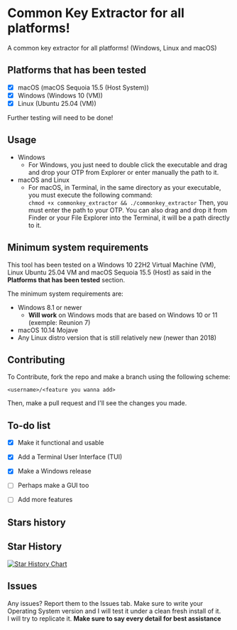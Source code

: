 # Common Key Extractor for all platforms!
A common key extractor for all platforms! (Windows, Linux and macOS)

## Platforms that has been tested

- [x] macOS (macOS Sequoia 15.5 (Host System))
- [x] Windows (Windows 10 (VM))
- [x] Linux (Ubuntu 25.04 (VM))

Further testing will need to be done!

## Usage

- Windows
    - For Windows, you just need to double click the executable and drag and drop your OTP from Explorer or enter manually the path to it.
- macOS and Linux
    - For macOS, in Terminal, in the same directory as your executable, you must execute the following command: <br>
    `chmod +x commonkey_extractor && ./commonkey_extractor`
    Then, you must enter the path to your OTP. You can also drag and drop it from Finder or your File Explorer into the Terminal, it will be a path directly to it.

## Minimum system requirements

This tool has been tested on a Windows 10 22H2 Virtual Machine (VM), Linux Ubuntu 25.04 VM and macOS Sequoia 15.5 (Host) as said in the **Platforms that has been tested** section.

The minimum system requirements are:

- Windows 8.1 or newer
    - **Will work** on Windows mods that are based on Windows 10 or 11 (exemple: Reunion 7)
- macOS 10.14 Mojave
- Any Linux distro version that is still relatively new (newer than 2018)

## Contributing
To Contribute, fork the repo and make a branch using the following scheme:

`<username>/<feature you wanna add>`

Then, make a pull request and I'll see the changes you made.

## To-do list

- [x] Make it functional and usable
- [x] Add a Terminal User Interface (TUI)
- [x] Make a Windows release
- [ ] Perhaps make a GUI too
- [ ] Add more features


## Stars history

## Star History

<a href="https://www.star-history.com/#acer51-doctom/commonkey_extractor&Date">
 <picture>
   <source media="(prefers-color-scheme: dark)" srcset="https://api.star-history.com/svg?repos=acer51-doctom/commonkey_extractor&type=Date&theme=dark" />
   <source media="(prefers-color-scheme: light)" srcset="https://api.star-history.com/svg?repos=acer51-doctom/commonkey_extractor&type=Date" />
   <img alt="Star History Chart" src="https://api.star-history.com/svg?repos=acer51-doctom/commonkey_extractor&type=Date" />
 </picture>
</a>


## Issues

Any issues? Report them to the Issues tab. Make sure to write your Operating System version and I will test it under a clean fresh install of it. <br> I will try to replicate it. **Make sure to say every detail for best assistance**
